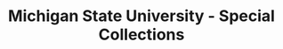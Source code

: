 ---
layout: repo
title: "Michigan State University - Special Collections"
id: 4021
permalink: repos/4021/
---